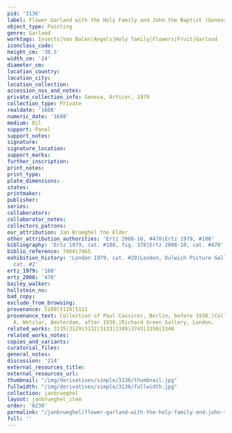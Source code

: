 ```yaml
---
pid: '3136'
label: Flower Garland with the Holy Family and John the Baptist (Geneva)
object_type: Painting
genre: Garland
worktags: Insects|Van Balen|Angels|Holy family|Flowers|Fruit|Garland
iconclass_code:
height_cm: '30.5'
width_cm: '24'
diameter_cm:
location_country:
location_city:
location_collection:
accession_nos_and_notes:
private_collection_info: Geneva, Articor, 1979
collection_type: Private
realdate: '1608'
numeric_date: '1608'
medium: Oil
support: Panel
support_notes:
signature:
signature_location:
support_marks:
further_inscription:
print_notes:
print_type:
plate_dimensions:
states:
printmaker:
publisher:
series:
collaborators:
collaborator_notes:
collectors_patrons:
our_attribution: Jan Brueghel the Elder
other_attribution_authorities: 'Ertz 2008-10, #470|Ertz 1979, #188'
bibliography: 'Ertz 1979, cat. #188, fig. 378|Ertz 2008-10, cat. #470'
biblio_reference: 7464|7465
exhibition_history: 'London 1979, cat. #20|London, Dulwich Picture Gallery, 1996,
  cat. #2'
ertz_1979: '188'
ertz_2008: '470'
bailey_walker:
hollstein_no:
bad_copy:
exclude_from_browsing:
provenance: 5109|5110|5111
provenance_text: Collection of Paul Cassirer, Berlin, before 1930.|Collection of H.
  A. Wetzlar, Amsterdam, after 1930.|Richard Green Gallery, London.
related_works: 3135|3129|3132|3133|3349|3743|3350|3348
related_works_notes:
copies_and_variants:
curatorial_files:
general_notes:
discussion: '214'
external_resources_title:
external_resources_url:
thumbnail: "/img/derivatives/simple/3136/thumbnail.jpg"
fullwidth: "/img/derivatives/simple/3136/fullwidth.jpg"
collection: janbrueghel
layout: janbrueghel_item
order: '0230'
permalink: "/janbrueghel/flower-garland-with-the-holy-family-and-john-the-baptist-geneva"
full: ''
---
```

